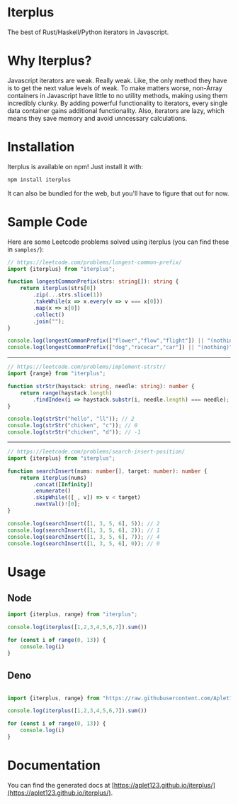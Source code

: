# Iterplus
The best of Rust/Haskell/Python iterators in Javascript.

# Why Iterplus?
Javascript iterators are weak. Really weak. Like, the only method they have is to get the next value levels of weak. To make matters worse, non-Array containers in Javascript have little to no utility methods, making using them incredibly clunky. By adding powerful functionality to iterators, every single data container gains additional functionality. Also, iterators are lazy, which means they save memory and avoid unncessary calculations.

# Installation
Iterplus is available on npm! Just install it with:
```sh
npm install iterplus
```
It can also be bundled for the web, but you'll have to figure that out for now.

# Sample Code
Here are some Leetcode problems solved using iterplus (you can find these in `samples/`):
```ts
// https://leetcode.com/problems/longest-common-prefix/
import {iterplus} from "iterplus";

function longestCommonPrefix(strs: string[]): string {
    return iterplus(strs[0])
        .zip(...strs.slice(1))
        .takeWhile(x => x.every(v => v === x[0]))
        .map(x => x[0])
        .collect()
        .join("");
}

console.log(longestCommonPrefix(["flower","flow","flight"]) || "(nothing)"); // fl
console.log(longestCommonPrefix(["dog","racecar","car"]) || "(nothing)"); // (nothing)
```
<hr/>

```ts
// https://leetcode.com/problems/implement-strstr/
import {range} from "iterplus";

function strStr(haystack: string, needle: string): number {
    return range(haystack.length)
        .findIndex(i => haystack.substr(i, needle.length) === needle);
}

console.log(strStr("hello", "ll")); // 2
console.log(strStr("chicken", "c")); // 0
console.log(strStr("chicken", "d")); // -1
```
<hr/>

```ts
// https://leetcode.com/problems/search-insert-position/
import {iterplus} from "iterplus";

function searchInsert(nums: number[], target: number): number {
    return iterplus(nums)
        .concat([Infinity])
        .enumerate()
        .skipWhile(([_, v]) => v < target)
        .nextVal()![0];
}

console.log(searchInsert([1, 3, 5, 6], 5)); // 2
console.log(searchInsert([1, 3, 5, 6], 2)); // 1
console.log(searchInsert([1, 3, 5, 6], 7)); // 4
console.log(searchInsert([1, 3, 5, 6], 0)); // 0

```

# Usage

## Node

```ts
import {iterplus, range} from "iterplus";

console.log(iterplus([1,2,3,4,5,6,7]).sum())

for (const i of range(0, 13)) {
    console.log(i)
}
```

## Deno

```ts

import {iterplus, range} from "https://raw.githubusercontent.com/Aplet123/iterplus/master/deno_compat/index.ts";

console.log(iterplus([1,2,3,4,5,6,7]).sum())

for (const i of range(0, 13)) {
    console.log(i)
}
```

# Documentation
You can find the generated docs at [https://aplet123.github.io/iterplus/](https://aplet123.github.io/iterplus/).
